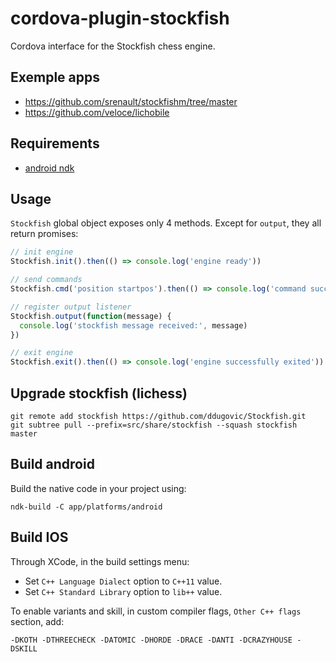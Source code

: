 # cordova-plugin-stockfish

Cordova interface for the Stockfish chess engine.

## Exemple apps

* https://github.com/srenault/stockfishm/tree/master
* https://github.com/veloce/lichobile

## Requirements

* [android ndk](http://developer.android.com/ndk/index.html)

## Usage

`Stockfish` global object exposes only 4 methods. Except for `output`, they all
return promises:

```js
// init engine
Stockfish.init().then(() => console.log('engine ready'))

// send commands
Stockfish.cmd('position startpos').then(() => console.log('command success'))

// register output listener
Stockfish.output(function(message) {
  console.log('stockfish message received:', message)
})

// exit engine
Stockfish.exit().then(() => console.log('engine successfully exited'))
```

## Upgrade stockfish (lichess)

```
git remote add stockfish https://github.com/ddugovic/Stockfish.git
git subtree pull --prefix=src/share/stockfish --squash stockfish master
```

## Build android

Build the native code in your project using:

```
ndk-build -C app/platforms/android
```

## Build IOS

Through XCode, in the build settings menu:

  * Set `C++ Language Dialect` option to `C++11` value.
  * Set `C++ Standard Library` option to `lib++` value.

To enable variants and skill, in custom compiler flags, `Other C++ flags` section, add:

    -DKOTH -DTHREECHECK -DATOMIC -DHORDE -DRACE -DANTI -DCRAZYHOUSE -DSKILL
